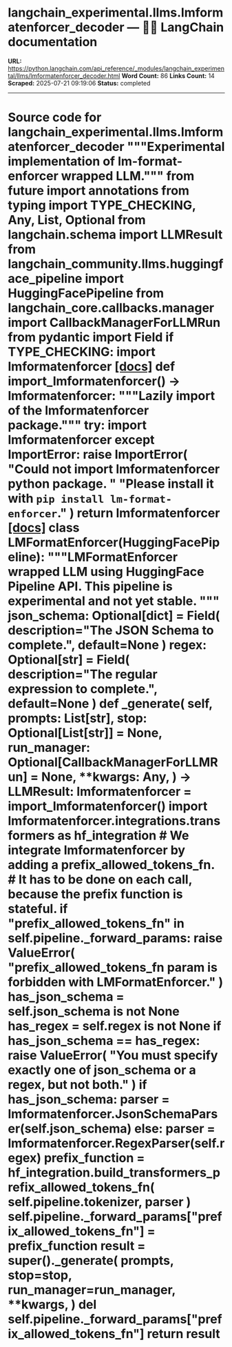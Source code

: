 # langchain_experimental.llms.lmformatenforcer_decoder — 🦜🔗 LangChain  documentation

**URL:** https://python.langchain.com/api_reference/_modules/langchain_experimental/llms/lmformatenforcer_decoder.html
**Word Count:** 86
**Links Count:** 14
**Scraped:** 2025-07-21 09:19:06
**Status:** completed

---

# Source code for langchain\_experimental.llms.lmformatenforcer\_decoder               """Experimental implementation of lm-format-enforcer wrapped LLM."""          from __future__ import annotations          from typing import TYPE_CHECKING, Any, List, Optional          from langchain.schema import LLMResult     from langchain_community.llms.huggingface_pipeline import HuggingFacePipeline     from langchain_core.callbacks.manager import CallbackManagerForLLMRun     from pydantic import Field          if TYPE_CHECKING:         import lmformatenforcer                              [[docs]](https://python.langchain.com/api_reference/experimental/llms/langchain_experimental.llms.lmformatenforcer_decoder.import_lmformatenforcer.html#langchain_experimental.llms.lmformatenforcer_decoder.import_lmformatenforcer)     def import_lmformatenforcer() -> lmformatenforcer:         """Lazily import of the lmformatenforcer package."""         try:             import lmformatenforcer         except ImportError:             raise ImportError(                 "Could not import lmformatenforcer python package. "                 "Please install it with `pip install lm-format-enforcer`."             )         return lmformatenforcer                                             [[docs]](https://python.langchain.com/api_reference/experimental/llms/langchain_experimental.llms.lmformatenforcer_decoder.LMFormatEnforcer.html#langchain_experimental.llms.lmformatenforcer_decoder.LMFormatEnforcer)     class LMFormatEnforcer(HuggingFacePipeline):         """LMFormatEnforcer wrapped LLM using HuggingFace Pipeline API.              This pipeline is experimental and not yet stable.         """              json_schema: Optional[dict] = Field(             description="The JSON Schema to complete.", default=None         )         regex: Optional[str] = Field(             description="The regular expression to complete.", default=None         )              def _generate(             self,             prompts: List[str],             stop: Optional[List[str]] = None,             run_manager: Optional[CallbackManagerForLLMRun] = None,             **kwargs: Any,         ) -> LLMResult:             lmformatenforcer = import_lmformatenforcer()             import lmformatenforcer.integrations.transformers as hf_integration                  # We integrate lmformatenforcer by adding a prefix_allowed_tokens_fn.             # It has to be done on each call, because the prefix function is stateful.             if "prefix_allowed_tokens_fn" in self.pipeline._forward_params:                 raise ValueError(                     "prefix_allowed_tokens_fn param is forbidden with LMFormatEnforcer."                 )                  has_json_schema = self.json_schema is not None             has_regex = self.regex is not None             if has_json_schema == has_regex:                 raise ValueError(                     "You must specify exactly one of json_schema or a regex, but not both."                 )                  if has_json_schema:                 parser = lmformatenforcer.JsonSchemaParser(self.json_schema)             else:                 parser = lmformatenforcer.RegexParser(self.regex)                  prefix_function = hf_integration.build_transformers_prefix_allowed_tokens_fn(                 self.pipeline.tokenizer, parser             )             self.pipeline._forward_params["prefix_allowed_tokens_fn"] = prefix_function                  result = super()._generate(                 prompts,                 stop=stop,                 run_manager=run_manager,                 **kwargs,             )                  del self.pipeline._forward_params["prefix_allowed_tokens_fn"]             return result